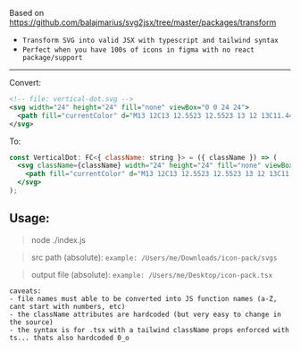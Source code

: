 Based on https://github.com/balajmarius/svg2jsx/tree/master/packages/transform

- `Transform SVG into valid JSX with typescript and tailwind syntax`
- `Perfect when you have 100s of icons in figma with no react package/support`

---

Convert:

```svg
<!-- file: vertical-dot.svg -->
<svg width="24" height="24" fill="none" viewBox="0 0 24 24">
  <path fill="currentColor" d="M13 12C13 12.5523 12.5523 13 12 13C11.4477 13 11 12.5523"/>
</svg>
```

To:

```jsx
const VerticalDot: FC<{ className: string }> = ({ className }) => (
  <svg className={className} width="24" height="24" fill="none" viewBox="0 0 24 24">
    <path fill="currentColor" d="M13 12C13 12.5523 12.5523 13 12 13C11.4477 13 11 12.5523" />
  </svg>
);
```

## Usage:

> node ./index.js

> src path (absolute): `example: /Users/me/Downloads/icon-pack/svgs`

> output file (absolute): `example: /Users/me/Desktop/icon-pack.tsx`

```
caveats:
- file names must able to be converted into JS function names (a-Z, cant start with numbers, etc)
- the className attributes are hardcoded (but very easy to change in the source)
- the syntax is for .tsx with a tailwind className props enforced with ts... thats also hardcoded 0_o
```
